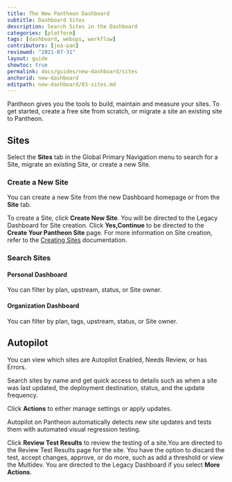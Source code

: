 ```yaml
---
title: The New Pantheon Dashboard
subtitle: Dashboard Sites
description: Search Sites in the Dashboard
categories: [platform]
tags: [dashboard, webops, workflow]
contributors: [joa-pan]
reviewed: "2021-07-31"
layout: guide
showtoc: true
permalink: docs/guides/new-dashboard/sites
anchorid: new-dashboard
editpath: new-dashboard/03-sites.md
---
```



Pantheon gives you the tools to build, maintain and measure your sites. To get started, create a free site from scratch, or migrate a site an existing site to Pantheon.

## Sites

Select the **Sites** tab in the Global Primary Navigation menu to search for a Site, migrate an existing Site, or create a new Site. 

### Create a New Site

You can create a new Site from the new Dashboard homepage or from the **Site** tab. 

To create a Site, click **Create New Site**. You will be directed to the Legacy Dashboard for Site creation. Click **Yes,Continue** to be directed to the  **Create Your Pantheon Site** page. For more information on Site creation, refer to the [Creating Sites](/create-sites) documentation. 

### Search Sites

#### Personal Dashboard

You can filter by plan, upstream, status, or Site owner.

#### Organization Dashboard

You can filter by plan, tags, upstream, status, or Site owner.


## Autopilot
You can view which sites are Autopilot Enabled, Needs Review, or has Errors. 

Search sites by name and get quick access to details such as when a site was last updated, the deployment destination, status, and the update frequency.

Click **Actions** to either manage settings or apply updates. 

Autopilot on Pantheon automatically detects new site updates and tests them with automated visual regression testing. 

Click **Review Test Results** to review the testing of a site.You are directed to the Review Test Results page for the site. You have the option to discard the test, accept changes, approve, or do more, such as add a threshold or view the Multidev.  You are directed to the Legacy Dashboard if you select **More Actions**.